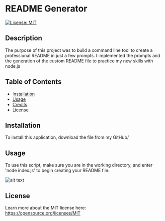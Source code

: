 # README Generator

[![License: MIT](https://img.shields.io/badge/License-MIT-yellow.svg)](https://opensource.org/licenses/MIT)

## Description

The purpose of this project was to build a command line tool to create a professional README in just a few prompts.  I implemented the prompts and the generation of the custom README file to practice my new skills with node.js

## Table of Contents

- [Installation](#installation)
- [Usage](#usage)
- [Credits](#credits)
- [License](#license)

## Installation

To install this application, download the file from my GitHub/

## Usage

To use this script, make sure you are in the working directory, and enter 'node index.js' to begin creating your README file.


![alt text](./assets/gif.gif) 




## License
Learn more about the MIT license here: https://opensource.org/licenses/MIT









